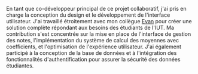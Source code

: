 En tant que co-développeur principal de ce projet collaboratif, j'ai pris en charge la conception du design et le développement de l'interface utilisateur. J'ai travaillé étroitement avec mon collègue [Evan](https://evan-perreau.fr) pour créer une solution complète répondant aux besoins des étudiants de l'IUT. Ma contribution s'est concentrée sur la mise en place de l'interface de gestion des notes, l'implémentation du système de calcul des moyennes avec coefficients, et l'optimisation de l'expérience utilisateur. J'ai également participé à la conception de la base de données et à l'intégration des fonctionnalités d'authentification pour assurer la sécurité des données étudiantes.
